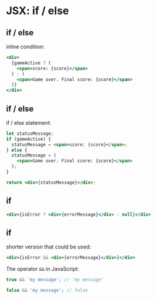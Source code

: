 # JSX: if / else

## if / else

inline condition:

```jsx
<div>
  {gameActive ? (
    <span>score: {score}</span>
  ) : (
    <span>Game over. Final score: {score}</span>
  )}
</div>
```

## if / else

if / else statement:

```jsx
let statusMessage;
if (gameActive) {
  statusMessage = <span>score: {score}</span>;
} else {
  statusMessage = (
    <span>Game over. Final score: {score}</span>
  );
}

return <div>{statusMessage}</div>;
```

## if

```jsx
<div>{isError ? <div>{errorMessage}</div> : null}</div>
```

## if

shorter version that could be used:

```jsx
<div>{isError && <div>{errorMessage}</div>}</div>
```

The operator `&&` in JavaScript:

```js
true && 'my message'; // 'my message'

false && 'my message'; // false
```
